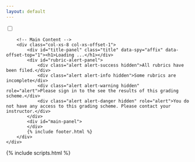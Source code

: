 ```yaml
---
layout: default
---
```


<nav class="navbar navbar-default navbar-fixed-top sub-nav">
    <div class="container">
              <div class="col-xs-2 btn-group sub-btn-group"> 
                <label id="releaseToggle" class="switch invisible"><input type="checkbox" class="disabled" id="togBtn"><div class="slider round"></div></label>
              </div>
              <!--div class="col-xs-8 col-xs-offset-1 btn-group view sub-btn-group invisible" id="viewToggle" data-toggle="buttons">
                  <label class="btn btn-default active">
                      <input type="radio" name="options" value="sheetView" autocomplete="off" checked>Sheet
                  </label>
                  <label class="btn btn-default">
                      <input type="radio" name="options" value="compareView" autocomplete="off">Rubric
                  </label>
              </div-->
      </div>
</nav>

<div class="container">
    <div id="content-container" class="row">
        <!-- Nav Bar -->
        <nav class="col-xs-2 bs-docs-sidebar">
            <ul id="sidebar" class="nav nav-stacked fixed col-xs-2">
                <!--li class="active"><a href="#sheet1">John doe</a>
                    <ul class="nav nav-stacked">
                        <li class="active"><a href="#sheet1-rubric0">First rubric</a></li>
                        <li><a href="#sheet1-rubric1">Second rubric</a></li>
                    </ul>
                </li>
                <li><a href="">Jane doe</a></li-->
            </ul>
        </nav>

        <!-- Main Content -->
        <div class="col-xs-8 col-xs-offset-1">
            <div id="title-panel" class="title" data-spy="affix" data-offset-top="1"><h1>Loading ...</h1></div>
            <div id="rubric-alert-panel">
                <div class="alert alert-success hidden">All rubrics have been filed.</div>
                <div class="alert alert-info hidden">Some rubrics are incomplete</div>
                <div class="alert alert-warning hidden" role="alert">Please sign in to the see the results of this grading scheme.</div>
                <div class="alert alert-danger hidden" role="alert">You do not have any access to this grading scheme. Please contact your instructor.</div>
            </div>
            <div id="main-panel">
            </div>
            {% include footer.html %}
        </div>
    </div>
</div> <!-- /container -->

{% include scripts.html %}
<script src="{{site.baseurl}}/static/js/rubric-templates.js"></script>
<script src="{{site.baseurl}}/static/js/rubric-ui.js"></script>